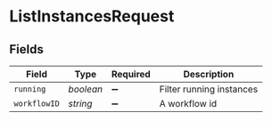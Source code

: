 # ListInstancesRequest


## Fields

| Field                    | Type                     | Required                 | Description              |
| ------------------------ | ------------------------ | ------------------------ | ------------------------ |
| `running`                | *boolean*                | :heavy_minus_sign:       | Filter running instances |
| `workflowID`             | *string*                 | :heavy_minus_sign:       | A workflow id            |